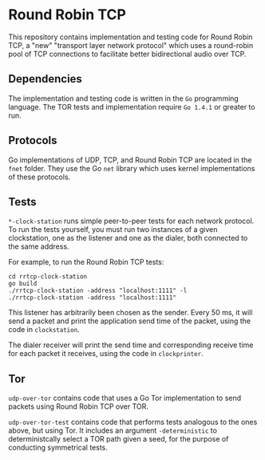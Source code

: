# Round Robin TCP

This repository contains implementation and testing code for Round Robin TCP, a "new" "transport layer network protocol" which uses a round-robin pool of TCP connections to facilitate better bidirectional audio over TCP.

## Dependencies

 The implementation and testing code is written in the `Go` programming language. The TOR tests and implementation require `Go 1.4.1` or greater to run.

## Protocols

Go implementations of UDP, TCP, and Round Robin TCP are located in the `fnet` folder. They use the Go `net` library which uses kernel implementations of these protocols.

## Tests

`*-clock-station` runs simple peer-to-peer tests for each network protocol.
To run the tests yourself, you must run two instances of a given clockstation, one as the listener and one as the dialer, both connected to the same address.

For example, to run the Round Robin TCP tests:

```
cd rrtcp-clock-station
go build
./rrtcp-clock-station -address "localhost:1111" -l
./rrtcp-clock-station -address "localhost:1111"
```

This listener has arbitrarily been chosen as the sender. Every 50 ms, it will send a packet and print the application send time of the packet, using the code in `clockstation`.

The dialer receiver will print the send time and corresponding receive time for each packet it receives, using the code in `clockprinter`.

## Tor
`udp-over-tor` contains code that uses a Go Tor implementation to send packets using Round Robin TCP over TOR.

`udp-over-tor-test` contains code that performs tests analogous to the ones above, but using Tor. It includes an argument `-deterministic` to deterministcally select a TOR path given a seed, for the purpose of conducting symmetrical tests.
